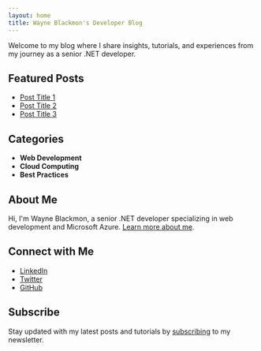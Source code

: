 ```yaml
---
layout: home
title: Wayne Blackmon's Developer Blog
---
```


Welcome to my blog where I share insights, tutorials, and experiences from my journey as a senior .NET developer.

## Featured Posts
- [Post Title 1](#)
- [Post Title 2](#)
- [Post Title 3](#)

## Categories
- **Web Development**
- **Cloud Computing**
- **Best Practices**

## About Me
Hi, I'm Wayne Blackmon, a senior .NET developer specializing in web development and Microsoft Azure. [Learn more about me](about).

## Connect with Me
- [LinkedIn](https://www.linkedin.com/in/wayne-blackmon/)
- [Twitter](https://x.com/WayneEBlackmon)
- [GitHub](https://github.com/wayne-blackmon)

## Subscribe
Stay updated with my latest posts and tutorials by [subscribing](#) to my newsletter.
